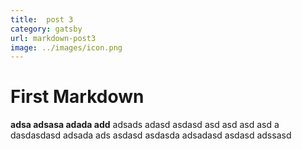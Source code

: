 ```yaml
---
title:  post 3
category: gatsby
url: markdown-post3
image: ../images/icon.png
---
```

# First Markdown


**adsa adsasa adada add** adsads adasd asdasd asd asd asd asd a dasdasdasd adsada ads asdasd asdasda adsadasd asdasd adssasd
